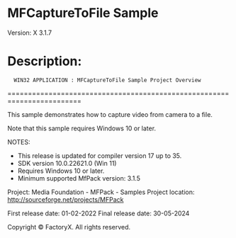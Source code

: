 # MFCaptureToFile Sample
Version: X 3.1.7

Description:
  ========================================================================
      WIN32 APPLICATION : MFCaptureToFile Sample Project Overview
  ========================================================================

  This sample demonstrates how to capture video from camera to a file.

  Note that this sample requires Windows 10 or later. 

NOTES: 
 - This release is updated for compiler version 17 up to 35.
 - SDK version 10.0.22621.0 (Win 11)
 - Requires Windows 10 or later.
 - Minimum supported MfPack version: 3.1.5

Project: Media Foundation - MFPack - Samples
Project location: http://sourceforge.net/projects/MFPack

First release date: 01-02-2022
Final release date: 30-05-2024


Copyright © FactoryX. All rights reserved.